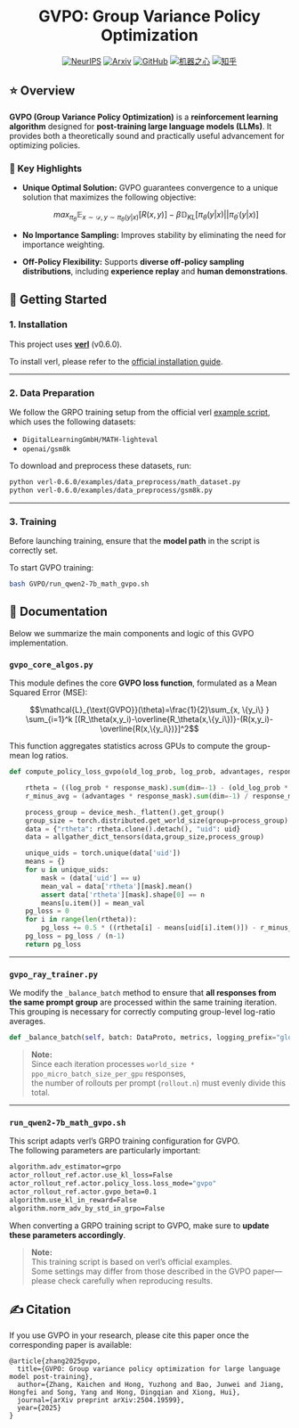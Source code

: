 <div align="center">

# GVPO: Group Variance Policy Optimization

[![NeurIPS](https://img.shields.io/badge/NeurIPS-b693f9?style=for-the-badge&logo=neurips&logoColor=white)](https://neurips.cc/virtual/2025/poster/117119)
[![Arxiv](https://img.shields.io/badge/Arxiv-b31b1b?style=for-the-badge&logo=arxiv&logoColor=white)](https://arxiv.org/abs/2504.19599)
[![GitHub](https://img.shields.io/badge/Code-000000?style=for-the-badge&logo=github&logoColor=white)](https://github.com/jszkc/GVPO)
[![机器之心](https://img.shields.io/badge/机器之心-07C160?style=for-the-badge&logo=wechat&logoColor=white)](https://mp.weixin.qq.com/s/mhv0bo0PEB67jbUkZU3sXg)
[![知乎](https://img.shields.io/badge/知乎-0084FF?style=for-the-badge&logo=zhihu&logoColor=white)](https://zhuanlan.zhihu.com/p/1911487456173359632)

</div>


## ⭐️ Overview

**GVPO (Group Variance Policy Optimization)** is a **reinforcement learning algorithm** designed for **post-training large language models (LLMs)**. It provides both a theoretically sound and practically useful advancement for optimizing policies.

### 🚀 Key Highlights

- **Unique Optimal Solution:**
  GVPO guarantees convergence to a unique solution that maximizes the following objective:

  $$max_{\pi_{\theta}} \mathbb{E}_{x\sim\mathcal{D},y\sim\pi_\theta(y|x)}[R(x,y)]-\beta\mathbb{D}_{KL}[\pi_\theta(y|x)||\pi_{\theta^\prime}(y|x)]$$

- **No Importance Sampling:**
  Improves stability by eliminating the need for importance weighting.

- **Off-Policy Flexibility:**
  Supports **diverse off-policy sampling distributions**, including **experience replay** and **human demonstrations**.


## 🧩 Getting Started

### 1. Installation

This project uses **[verl](https://verl.readthedocs.io/en/latest/start/install.html)** (v0.6.0).

To install verl, please refer to the [official installation guide](https://verl.readthedocs.io/en/latest/start/install.html).

---

### 2. Data Preparation

We follow the GRPO training setup from the official verl [example script](https://github.com/volcengine/verl/blob/ddd86f527a4af75095e4677b02b5aa272913a088/examples/grpo_trainer/run_qwen2-7b_math.sh), which uses the following datasets:

- `DigitalLearningGmbH/MATH-lighteval`
- `openai/gsm8k`

To download and preprocess these datasets, run:

```bash
python verl-0.6.0/examples/data_preprocess/math_dataset.py
python verl-0.6.0/examples/data_preprocess/gsm8k.py
```

---

### 3. Training

Before launching training, ensure that the **model path** in the script is correctly set.

To start GVPO training:

```bash
bash GVPO/run_qwen2-7b_math_gvpo.sh
```


## 📘 Documentation

Below we summarize the main components and logic of this GVPO implementation.


### `gvpo_core_algos.py`

This module defines the core **GVPO loss function**, formulated as a Mean Squared Error (MSE):

$$\mathcal{L}_{\text{GVPO}}(\theta)=\frac{1}{2}\sum_{x, \{y_i\} } \sum_{i=1}^k [(R_\theta(x,y_i)-\overline{R_\theta(x,\{y_i\})}-(R(x,y_i)-\overline{R(x,\{y_i\})}]^2$$

This function aggregates statistics across GPUs to compute the group-mean log ratios.

```python
def compute_policy_loss_gvpo(old_log_prob, log_prob, advantages, response_mask, beta, uid, device_mesh, n):

    rtheta = ((log_prob * response_mask).sum(dim=-1) - (old_log_prob * response_mask).sum(dim=-1)) * beta
    r_minus_avg = (advantages * response_mask).sum(dim=-1) / response_mask.sum(dim=-1)

    process_group = device_mesh._flatten().get_group()
    group_size = torch.distributed.get_world_size(group=process_group)
    data = {"rtheta": rtheta.clone().detach(), "uid": uid}
    data = allgather_dict_tensors(data,group_size,process_group)

    unique_uids = torch.unique(data['uid'])
    means = {}
    for u in unique_uids:
        mask = (data['uid'] == u)
        mean_val = data['rtheta'][mask].mean()
        assert data['rtheta'][mask].shape[0] == n
        means[u.item()] = mean_val
    pg_loss = 0
    for i in range(len(rtheta)):
        pg_loss += 0.5 * ((rtheta[i] - means[uid[i].item()]) - r_minus_avg[i])**2
    pg_loss = pg_loss / (n-1)
    return pg_loss
```

---

### `gvpo_ray_trainer.py`

We modify the `_balance_batch` method to ensure that **all responses from the same prompt group** are processed within the same training iteration.  
This grouping is necessary for correctly computing group-level log-ratio averages.

```python
def _balance_batch(self, batch: DataProto, metrics, logging_prefix="global_seqlen"):
```
> **Note:**  
> Since each iteration processes `world_size * ppo_micro_batch_size_per_gpu` responses,  
> the number of rollouts per prompt (`rollout.n`) must evenly divide this total.

---

### `run_qwen2-7b_math_gvpo.sh`

This script adapts verl’s GRPO training configuration for GVPO.  
The following parameters are particularly important:

```bash
algorithm.adv_estimator=grpo
actor_rollout_ref.actor.use_kl_loss=False
actor_rollout_ref.actor.policy_loss.loss_mode="gvpo"
actor_rollout_ref.actor.gvpo_beta=0.1
algorithm.use_kl_in_reward=False
algorithm.norm_adv_by_std_in_grpo=False
```

When converting a GRPO training script to GVPO, make sure to **update these parameters accordingly**.

> **Note:**  
> This training script is based on verl’s official examples.  
> Some settings may differ from those described in the GVPO paper—please check carefully when reproducing results.

## ✍️ Citation

If you use GVPO in your research, please cite this paper once the corresponding paper is available:

```
@article{zhang2025gvpo,
  title={GVPO: Group variance policy optimization for large language model post-training},
  author={Zhang, Kaichen and Hong, Yuzhong and Bao, Junwei and Jiang, Hongfei and Song, Yang and Hong, Dingqian and Xiong, Hui},
  journal={arXiv preprint arXiv:2504.19599},
  year={2025}
}
```